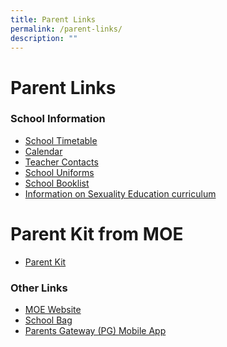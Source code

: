 ```yaml
---
title: Parent Links
permalink: /parent-links/
description: ""
---
```

Parent Links
============

### School Information

*   [School Timetable](https://staging.d33coz43hxnqna.amplifyapp.com/quick-links/student-links/school-timetable/)
*   [Calendar](https://staging.d33coz43hxnqna.amplifyapp.com/quick-links/student-links/calendar/)
*   [Teacher Contacts](https://staging.d33coz43hxnqna.amplifyapp.com/about-us/quest-family/teaching-staff/)
*   [School Uniforms](https://staging.d33coz43hxnqna.amplifyapp.com/parent-links/school-uniforms/)
*   [School Booklist](https://staging.d33coz43hxnqna.amplifyapp.com/parent-links/school-booklist/)
*   [Information on Sexuality Education curriculum](https://staging.d33coz43hxnqna.amplifyapp.com/student-development/social-emotional-development/sexuality-education/)

Parent Kit from MOE
===================

*   [Parent Kit](https://www.moe.gov.sg/parentkit)

### Other Links

*   [MOE Website](https://www.moe.gov.sg/)
*   [School Bag](https://schoolbag.sg/)
*   [Parents Gateway (PG) Mobile App](https://staging.d33coz43hxnqna.amplifyapp.com/student-development/school-home-collaboration/parents-gateway-pg-mobile-app/)